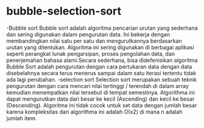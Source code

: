 # bubble-selection-sort
-Bubble sort
  Bubble sort adalah algoritma pencarian urutan yang sederhana dan sering digunakan dalam pengurutan data. Ini bekerja dengan membandingkan nilai satu per satu dan mengurutkannya berdasarkan urutan yang ditentukan. Algoritma ini sering digunakan di berbagai aplikasi seperti perangkat lunak pengarsipan, proses pengolahan data, dan penerjemahan bahasa alami.Secara sederhana, bisa didefenisikan algoritma Bubble Sort adalah pengurutan dengan cara pertukaran data dengan data disebelahnya secara terus menerus sampai dalam satu iterasi tertentu tidak ada lagi perubahan.
-selection sort
  Selection sort merupakan sebuah teknik pengurutan dengan cara mencari nilai tertinggi / terendah di dalam array kemudian menempatkan nilai tersebut di tempat semestinya. Algorithma ini dapat mengurutkan data dari besar ke kecil (Ascending) dan kecil ke besar (Descending). Algoritma ini tidak cocok untuk set data dengan jumlah besar karena kompleksitas dari algorithma ini adalah Ο(x2) di mana n adalah jumlah item.
